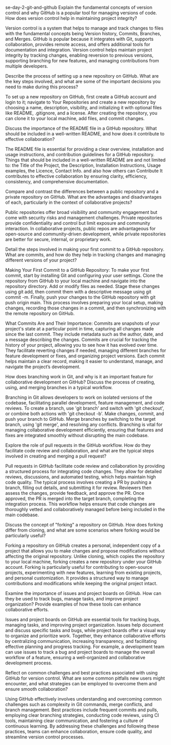 se-day-2-git-and-github
Explain the fundamental concepts of version control and why GitHub is a popular tool for managing versions of code. How does version control help in maintaining project integrity?

Version control is a system that helps to manage and track changes to files with the fundamental concepts being Version history, Commits, Branches, and Merges. GitHub is popular because it integrates with Git, supports collaboration, provides remote access, and offers additional tools for documentation and integration. Version control helps maintain project integrity by tracking changes, enabling reversion to previous versions, supporting branching for new features, and managing contributions from multiple developers.

Describe the process of setting up a new repository on GitHub. What are the key steps involved, and what are some of the important decisions you need to make during this process?

To set up a new repository on GitHub, first create a GitHub account and login to it; navigate to Your Repositories and create a new repository by choosing a name, description, visibility, and initializing it with optional files like README, .gitignore, and a license. After creating the repository, you can clone it to your local machine, add files, and commit changes.

Discuss the importance of the README file in a GitHub repository. What should be included in a well-written README, and how does it contribute to effective collaboration?

The README file is essential for providing a clear overview, installation and usage instructions, and contribution guidelines for a GitHub repository. Things that should be included in a well-written README are and not limited to: the Title of the Project, the Description, Installation Instructions, Usage examples, the Licence, Contact Info. and also how others can Contribute It contributes to effective collaboration by ensuring clarity, efficiency, consistency, and comprehensive documentation.

Compare and contrast the differences between a public repository and a private repository on GitHub. What are the advantages and disadvantages of each, particularly in the context of collaborative projects?

Public repositories offer broad visibility and community engagement but come with security risks and management challenges. Private repositories provide confidentiality and control but limit exposure and community interaction. In collaborative projects, public repos are advantageous for open-source and community-driven development, while private repositories are better for secure, internal, or proprietary work.

Detail the steps involved in making your first commit to a GitHub repository. What are commits, and how do they help in tracking changes and managing different versions of your project?

Making Your First Commit to a GitHub Repository: To make your first commit, start by installing Git and configuring your user settings. Clone the repository from GitHub to your local machine and navigate into the repository directory. Add or modify files as needed. Stage these changes using git add, then commit them with a descriptive message using git commit -m. Finally, push your changes to the GitHub repository with git push origin main. This process involves preparing your local setup, making changes, recording those changes in a commit, and then synchronizing with the remote repository on GitHub.

What Commits Are and Their Importance: Commits are snapshots of your project's state at a particular point in time, capturing all changes made since the last commit. They include metadata such as the author, date, and a message describing the changes. Commits are crucial for tracking the history of your project, allowing you to see how it has evolved over time. They facilitate reverting changes if needed, managing different branches for feature development or fixes, and organizing project versions. Each commit helps maintain a clear record, making it easier to understand, manage, and navigate the project’s development.

How does branching work in Git, and why is it an important feature for collaborative development on GitHub? Discuss the process of creating, using, and merging branches in a typical workflow.

Branching in Git allows developers to work on isolated versions of the codebase, facilitating parallel development, feature management, and code reviews. To create a branch, use 'git branch' and switch with 'git checkout', or combine both actions with 'git checkout -b'. Make changes, commit, and push your branch to GitHub. Merge branches by switching to the target branch, using 'git merge', and resolving any conflicts. Branching is vital for managing collaborative development efficiently, ensuring that features and fixes are integrated smoothly without disrupting the main codebase.

Explore the role of pull requests in the GitHub workflow. How do they facilitate code review and collaboration, and what are the typical steps involved in creating and merging a pull request?

Pull requests in GitHub facilitate code review and collaboration by providing a structured process for integrating code changes. They allow for detailed reviews, discussions, and automated testing, which helps maintain high code quality. The typical process involves creating a PR by pushing a branch, filling out details, and submitting it for review. Reviewers then assess the changes, provide feedback, and approve the PR. Once approved, the PR is merged into the target branch, completing the integration process. This workflow helps ensure that code changes are thoroughly vetted and collaboratively managed before being included in the main codebase.

Discuss the concept of "forking" a repository on GitHub. How does forking differ from cloning, and what are some scenarios where forking would be particularly useful?

Forking a repository on GitHub creates a personal, independent copy of a project that allows you to make changes and propose modifications without affecting the original repository. Unlike cloning, which copies the repository to your local machine, forking creates a new repository under your GitHub account. Forking is particularly useful for contributing to open-source projects, experimenting with new features, learning from existing projects, and personal customization. It provides a structured way to manage contributions and modifications while keeping the original project intact.

Examine the importance of issues and project boards on GitHub. How can they be used to track bugs, manage tasks, and improve project organization? Provide examples of how these tools can enhance collaborative efforts.

Issues and project boards on GitHub are essential tools for tracking bugs, managing tasks, and improving project organization. Issues help document and discuss specific tasks and bugs, while project boards offer a visual way to organize and prioritize work. Together, they enhance collaborative efforts by centralizing communication, increasing transparency, and facilitating effective planning and progress tracking. For example, a development team can use issues to track a bug and project boards to manage the overall workflow of a feature, ensuring a well-organized and collaborative development process.

Reflect on common challenges and best practices associated with using GitHub for version control. What are some common pitfalls new users might encounter, and what strategies can be employed to overcome them and ensure smooth collaboration?

Using GitHub effectively involves understanding and overcoming common challenges such as complexity in Git commands, merge conflicts, and branch management. Best practices include frequent commits and pulls, employing clear branching strategies, conducting code reviews, using CI tools, maintaining clear communication, and fostering a culture of continuous learning. By addressing these challenges and following these practices, teams can enhance collaboration, ensure code quality, and streamline version control processes.
